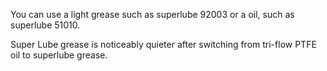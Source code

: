 You can use a light grease such as superlube 92003 or a oil, such as superlube 51010.

Super Lube grease is noticeably quieter after switching from tri-flow PTFE oil to superlube grease.
